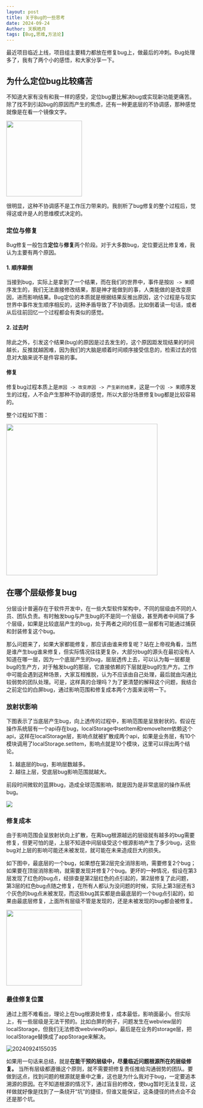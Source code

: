 ```yaml
---
layout: post
title: 关于Bug的一些思考
date: 2024-09-24
Author: 天枫皓月
tags: [Bug,思维,方法论]
---
```


最近项目临近上线，项目组主要精力都放在修复bug上，做最后的冲刺。Bug处理多了，我有了两个小的感悟，和大家分享一下。

## 为什么定位bug比较痛苦
不知道大家有没有和我一样的感受，定位bug要比解决bug或实现新功能更痛苦。除了找不到引起bug的原因而产生的焦虑，还有一种更底层的不协调感，那种感觉就像是在看一个镜像文字。

<img src="https://public.litong.life/blog/20240924092124.png" width="200"/>

很明显，这种不协调感不是工作压力带来的。我剖析了bug修复的整个过程后，觉得这或许是人的思维模式决定的。

### 定位与修复
Bug修复一般包含**定位**与**修复**两个阶段。对于大多数bug，定位要远比修复难，我认为主要有两个原因。

#### 1. 顺序颠倒
当接到bug，实际上是拿到了一个结果，而在我们的世界中，事件是按`因 -> 果`顺序发生的，我们无法直接修改结果，那是神才能做到的事，人类能做的是改变原因，进而影响结果。Bug定位的本质就是根据结果反推出原因，这个过程是与现实世界中事件发生顺序相反的，这种矛盾导致了不协调感。比如倒着读一句话，或者从后往前回忆一个过程都会有类似的感觉。

#### 2. 过去时
除此之外，引发这个结果(bug)的原因是过去发生的，这个原因距发现结果的时间越长，反推就越困难，因为我们的大脑是顺着时间顺序接受信息的，检索过去的信息对大脑来说不是件容易的事。

#### 修复
修复bug过程本质上是`原因 -> 改变原因 -> 产生新的结果`，这是一个`因 -> 果`顺序发生的过程，人不会产生那种不协调的感觉，所以大部分场景修复bug都是比较容易的。

整个过程如下图：

<img src="https://public.litong.life/blog/20240924091201.png" width="400" />

## 在哪个层级修复bug
分层设计普遍存在于软件开发中，在一些大型软件架构中，不同的层级由不同的人员、团队负责。有时触发bug与产生bug的不是同一个层级，甚至两者中间隔了多个层级，如果是比较底层产生的bug，处于两者之间的任意一层都有可能通过捕获和封装修复这个bug。

那么问题来了，如果大家都能修复，那应该由谁来修复呢？站在上帝视角看，当然是谁产生bug谁来修复，但实际情况往往更复杂，大部分bug的源头在最初没有人知道在哪一层，因为一个底层产生的bug，层层透传上去，可以认为每一层都是bug的生产方，对于触发bug的那层，它直接依赖的下层就是bug的生产方。工作中可能会遇到这种场景，大家互相推脱，认为不应该由自己处理，最后就由沟通比较弱势的团队处理。可是，这样真的合理吗？为了更清楚的解释这个问题，我结合之前定位的白屏bug，通过影响范围和修复成本两个方面来说明一下。

### 放射状影响
下图表示了当底层产生bug，向上透传的过程中，影响范围是呈放射状的。假设在操作系统层有一个api存在bug，localStorage中setItem和removeItem依赖这个api，这样在localStorage层，影响点就被扩散成两个api，如果是业务层，有10个模块调用了localStorage.setItem，影响点就是10个模块，这里可以得出两个结论。
1. 越底层的bug，影响层数越多。
2. 越往上层，受底层bug影响范围就越大。

前段时间微软的蓝屏bug，造成全球范围影响，就是因为是非常底层的操作系统bug。

<img src="https://public.litong.life/blog/20240924140414.png" />

### 修复成本
由于影响范围会呈放射状向上扩散，在离bug根源越远的层级就有越多的bug需要修复，但更可怕的是，上层不知道中间层级受这个根源影响产生了多少bug，这些bug对上层的影响可能还未被发现，就可能在未来造成巨大的损失。

如下图中，最底层的一个bug，如果想在第2层完全消除影响，需要修复2个bug；如果要在顶层消除影响，就需要发现并修复7个bug。更坏的一种情况，假设在第3层发现了红色的bug点，经排查是第2层红色的点引起的，第2层修复了此问题，第3层的红色bug点随之修复，在所有人都认为没问题的时候，实际上第3层还有3个灰色的bug点未被发现，而这些bug其实都是由最底层的一个bug点引起的，如果由最底层修复，上面所有层级不管是发现的，还是未被发现的bug都会被修复。

<img src="https://public.litong.life/blog/20240924152256.png" width="200" />

### 最佳修复位置
通过上图不难看出，理论上在bug根源处修复，成本最低，影响面最小。但实际上，有一些层级是无法干预的。比如白屏的例子，问题发生在webview层的localStorage，但我们无法修改webview的api，最后是在业务的storage层，把localStorage替换成了appStorage来解决。

![20240924155035](https://public.litong.life/blog/20240924155035.png)

如果用一句话来总结，就是**在能干预的层级中，尽量临近问题根源所在的层级修复。** 当所有层级都遵循这个原则，就不需要把修复责任推给沟通弱势的团队。要做到这点，找到问题的根源就是重中之重，这也是为什么我对于bug，一定要追本溯源的原因。在不知道根源的情况下，通过盲目的修改，使bug暂时无法复现，这样做就好像是找到了一条绕开“坑”的捷径，但谁又能保证，这条捷径的终点会不会还是那个坑。
